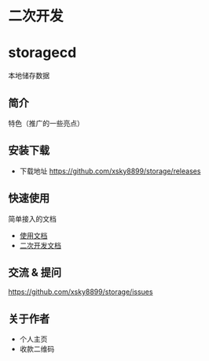 # 二次开发

# storagecd

本地储存数据

## 简介

特色（推广的一些亮点）

## 安装下载

- 下载地址 https://github.com/xsky8899/storage/releases

## 快速使用

简单接入的文档

- [使用文档](./doc/use/README.md)
- [二次开发文档](./doc/dev/README.md)

## 交流 & 提问

https://github.com/xsky8899/storage/issues

## 关于作者

- 个人主页
- 收款二维码
